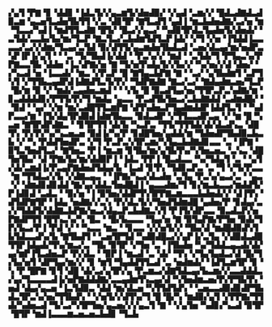 ▞▄▜▝▛▇▝▊▝▟▟▊▝▐▟▃▜▞▞▄▃▆▜▞▟▅▟▉▞▝▞▄▟▝▃▆▞▞▝█▟▃▟▇▟▃▟▉▃▆▝▄▃▅▜▃▟▅▜▙▜▜▝▞▃▝▟▊▜▛▝▇▜▃▟▜▝▄▟▐▝▆▃▙▟▅▟▇▞▃▞▅▝▆▝▜▃▃▞▚▟▐▝▆▟▜▜▃▟▇▝█▜▞▝█▃▞▞▄▃▞▝▚▟▉▜▛▟▃▜▄▟▅▜▞▟▅▟▞▝▃▜▟▞▃▃▙▞▙▞▆▞▜▃▛▝▇▃▜▃▞▃▙▟▆▜▟▜▃▛▐▟▞▝▞▜▝▞▅▝▐▜▟▟▐▃▃▃▃▞▃▞▞▟▆▞▜▃▄▞▃▜▟▝▉▞▟▜▜▞▄▃▆▟▅▜▙▟▃▟▝▃▅▞▟▃▄▞▆▞▅▟▛▃▚▛▐▛▐▞▄▜▝▝▝▃▝▜▞▜▙▟▐▞▟▟▝▝▛▃▚▞▞▝▆▟▝▝▃▜▟▞▜▝▛▜▄▃▚▞▛▛▇▃▃▜▙▝▟▟▅▝▐▃▚▛▇▞▅▝▇▝▜▞▅▜▚▟▄▜▞▞▙▞▞▝▚▞▅▞▞▟▝▟▅▞▝▞▚▃▟▝▅▝▐▃▃▟▞▝▆▃▝▞▛▃▛▝█▝▇▜▄▃▙▛▇▝▇▝▝▃▞▝▄▜▙▟▆▜▝▃▛▜▚▜▝▞▜▜▙▃▄▟▛▟▐▟▇▟▜▃▜▞▛▞▝▜▟▛▇▟▇▝▇▃▞▃▞▝▇▟▄▟▆▃▅▞▜▃▛▝█▞▆▝▉▝▞▝▆▟▞▃▄▟▅▃▆▟▝▝▝▞▙▝█▝▉▃▟▜▄▞▅▞▜▜▛▃▛▃▚▟▇▞▆▝▊▃▟▟▟▟▊▞▛▜▜▞▛▞▜▝▆▟▄▝▄▃▃▝▛▃▟▜▙▜▅▃▞▃▙▟▇▟▟▝▃▟▆▟█▞▝▝▉▟▝▝▄▞▝▞▆▝▆▞▃▟█▜▜▃▆▛▇▝▟▜▚▟▅▃▛▜▄▟▆▟▟▛▐▟▟▜▃▜▝▝▚▟▛▃▃▞▆▝▐▜▞▟▄▜▛▟▉▟▐▟▆▜▙▃▃▝▉▟▃▟▛▝▞▜▜▃▃▟▛▃▄▝▞▝▆▝█▝▚▃▅▝▇▜▛▟▛▟▇▃▝▝▊▜▛▜▜▝▟▞▙▝▚▃▛▃▝▜▜▞▜▜▜▟▞▟▞▟▃▟▚▃▝▟█▜▚▝▛▞▛▞▚▞▚▃▅▃▅▝▉▟▐▞▚▞▛▝▊▟█▜▅▞▄▟▟▞▆▝▜▟▅▟▛▜▙▟▉▃▙▃▙▝▞▝▚▝▛▟▟▜▅▟▛▃▝▞▜▝▛▃▛▃▚▜▛▃▆▞▚▜▄▃▙▟▇▟▊▃▃▝▃▝▐▛▇▝▉▜▃▜▅▟▜▃▞▝▇▜▅▃▝▛▐▝▆▃▆▝▊▜▙▞▆▞▄▜▙▜▚▞▚▜▅▃▅▃▝▃▚▃▝▟█▜▅▜▙▞▝▟▝▛▇▞▙▞▆▞▟▟▉▛▐▝▐▟▃▝▛▛▐▝█▃▟▃▃▝▚▞▜▟▄▜▝▃▝▝▄▜▞▟▞▃▆▟▐▞▛▃▄▛▇▟▅▟▜▟▄▞▙▝▐▃▟▝▊▜▚▝▜▟▊▃▛▃▝▃▝▜▝▞▜▞▛▃▃▝▆▝▜▜▟▃▞▞▙▝▞▟▇▃▄▃▝▝▐▛▇▞▚▃▞▟▃▟▅▝▃▜▄▝▛▃▚▞▄▃▞▃▝▝▄▃▝▞▝▟▆▟▊▟▊▟▟▝▇▞▄▞▟▟▃▜▅▟█▟▐▝▄▃▃▟▆▞▜▝▊▞▆▃▙▃▃▞▆▟▟▜▞▛▐▟▊▟▝▃▟▃▝▝▉▞▅▝▐▝▉▜▅▞▟▟▛▜▚▜▛▛▇▃▆▃▃▃▙▟▅▟▞▞▝▟▐▜▚▝▟▜▟▛▇▜▛▝▐▟▄▝▅▟▇▞▞▃▚▝▛▞▟▃▜▞▞▜▅▟▜▟▆▟█▝▄▟▅▞▛▝▊▟▄▞▃▞▞▜▟▟▜▞▟▟▇▃▙▛▇▞▅▃▞▟▄▃▛▃▙▟▇▃▚▜▝▛▐▜▞▟▛▃▃▝▉▃▟▃▛▞▅▛▇▟▛▜▜▝█▜▚▃▚▞▚▝█▃▝▝█▞▙▃▃▃▝▜▄▞▅▝▇▝▉▜▄▛▇▞▛▜▅▝▉▟▞▜▛▞▙▃▞▛▐▝▛▟▝▞▝▝▚▃▃▝▆▃▝▝▊▃▃▝▞▞▅▜▞▞▝▜▙▞▟▝▆▟█▟▉▟▚▜▙▜▟▃▃▟▚▞▙▝▇▜▙▟▜▝▝▃▅▜▛▜▟▝▚▟▉▟█▃▞▞▄▛▐▞▃▜▄▝▞▟▉▟▃▟█▜▜▛▐▟▄▟▞▜▚▞▆▃▞▃▝▜▙▝▉▜▛▝▞▜▅▝▃▝▐▜▙▟▅▝▚▞▜▟▟▃▄▃▟▞▟▞▄▞▆▛▐▜▃▟▅▃▛▝▛▞▟▃▝▝▉▛▐▝▆▃▟▝▃▝▟▞▝▜▚▝▞▜▄▜▄▟▃▞▟▝█▞▜▞▙▞▅▜▝▟▛▜▄▞▆▞▞▝▊▝▆▜▝▜▄▟▟▜▜▃▟▝▃▝▅▟▆▟▞▝▐▟▜▃▆▜▛▝▊▝▚▝▛▝█▛▇▝▊▜▝▟█▝▟▞▃▞▄▜▛▞▄▝▛▃▆▃▞▟▇▜▟▃▄▞▙▃▆▞▞▃▃▟▟▟▃▞▄▞▜▃▃▃▃▟▐▞▅▛▇▟▟▟▇▞▃▃▄▟▆▜▚▃▄▞▟▝▚▜▅▟▆▃▅▞▛▞▛▜▙▜▚▝▅▟▝▟▄▞▄▃▅▝▐▃▜▟▉▃▝▟▟▝▆▞▟▃▅▝▚▜▜▟▜▟▚▝▝▃▅▃▃▟▉▟▊▟▛▜▙▟▃▜▛▃▚▞▅▞▜▜▙▟▚▝▝▞▅▜▞▞▟▜▚▞▜▝█▝█▞▚▝▆▟▉▞▄▜▝▞▛▛▇▞▜▜▟▞▚▟▅▃▟▝▜▞▃▞▚▜▛▜▅▞▄▃▅▞▞▞▄▃▜▝▇▝▝▞▄▜▅▝▚▟▊▞▚▃▟▝▉▜▛▝█▜▛▝▆▟▐▃▃▃▆▃▅▃▅▃▙▟▊▝▜▃▙
